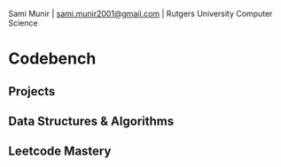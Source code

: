 Sami Munir | sami.munir2001@gmail.com | Rutgers University Computer Science
# Codebench
## Projects
## Data Structures & Algorithms
## Leetcode Mastery